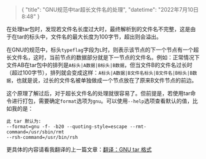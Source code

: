 > {
>   "title": "GNU规范中tar超长文件名的处理",
>   "datetime": "2022年7月10日 8:48"
> }

在处理tar包时，发现若文件名长度过大时，最终解析到的文件名不完整，这是由于在tar的标头中，文件名的最大长度为100字节，超出则会溢出。

在GNU的规范中，标头`typeflag`字段为`L`时，则表示该节点的下一个节点有一个超长文件名，这时，当前节点的数据部分就是下一节点的文件名。例如：正常情况下文件AB在tar包中的排列是`A标头|A数据|B标头|B数据`，但当文件B的文件名过长时（超过100字节），排列就会变成这样：`A标头|A数据|B文件名标头|B文件名|B标头|B数据`，也就是说，过长的文件名被单独做成一个节点放在了原来B文件节点的前边。

这个原理了解过后，对于超长文件名的处理就很容易了。但前提是，若使用tar命令进行打包，需要确定`format`选项为`gnu`。可以使用`--help`选项查看默认的值，比如我的是：

```
此 tar 默认为:
--format=gnu -f- -b20 --quoting-style=escape --rmt-command=/usr/sbin/rmt
--rsh-command=/usr/bin/rsh
```

更具体的内容请看我翻译的上一篇文章：[翻译：GNU tar 格式](post.html#Tar.md)